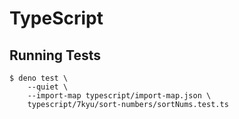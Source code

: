 # TypeScript



## Running Tests



```text
$ deno test \
    --quiet \
    --import-map typescript/import-map.json \
    typescript/7kyu/sort-numbers/sortNums.test.ts
```

